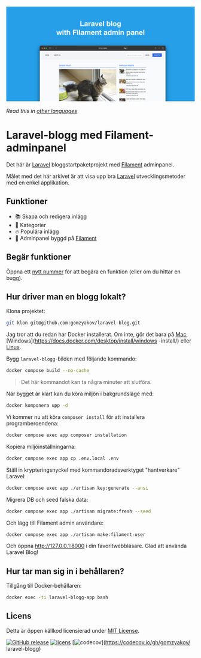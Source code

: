 ![Laravel-blogg med Filament-adminpanel](../docs/social-preview-en.png)

_Read this in [other languages](./Translations.md)_

# Laravel-blogg med Filament-adminpanel

Det här är [Laravel](https://laravel.com) bloggstartpaketprojekt med [Filament](https://filamentphp.com) adminpanel.

Målet med det här arkivet är att visa upp bra [Laravel](https://laravel.com) utvecklingsmetoder med en enkel applikation.

## Funktioner

- 📚 Skapa och redigera inlägg
- 🥑 Kategorier
- 🔥 Populära inlägg
- 🎉 Adminpanel byggd på [Filament](https://filamentphp.com)

## Begär funktioner

Öppna ett [nytt nummer](https://github.com/gomzyakov/laravel-blog/issues/new) för att begära en funktion (eller om du hittar en bugg).

## Hur driver man en blogg lokalt?

Klona projektet:

``` bash
git klon git@github.com:gomzyakov/laravel-blog.git
```

Jag tror att du redan har Docker installerat. Om inte, gör det bara på [Mac](https://docs.docker.com/desktop/install/mac-install/), [Windows](https://docs.docker.com/desktop/install/windows -install/) eller [Linux](https://docs.docker.com/desktop/install/linux-install/).

Bygg `laravel-blogg`-bilden med följande kommando:

``` bash
docker compose build --no-cache
```

>Det här kommandot kan ta några minuter att slutföra.

När bygget är klart kan du köra miljön i bakgrundsläge med:

``` bash
docker komponera upp -d
```

Vi kommer nu att köra `composer install` för att installera programberoendena:

``` bash
docker compose exec app composer installation
```

Kopiera miljöinställningarna:

``` bash
docker compose exec app cp .env.local .env
```

Ställ in krypteringsnyckel med kommandoradsverktyget "hantverkare" Laravel:

``` bash
docker compose exec app ./artisan key:generate --ansi
```

Migrera DB och seed falska data:

``` bash
docker compose exec app ./artisan migrate:fresh --seed
```

Och lägg till Filament admin användare:

``` bash
docker compose exec app ./artisan make:filament-user
```

Och öppna http://127.0.0.1:8000 i din favoritwebbläsare. Glad att använda Laravel Blog!

## Hur tar man sig in i behållaren?

Tillgång till Docker-behållaren:

``` bash
docker exec -ti laravel-blogg-app bash
```

## Licens

Detta är öppen källkod licensierad under [MIT License](https://github.com/gomzyakov/php-code-style/blob/main/LICENSE).


[![GitHub release](https://img.shields.io/github/release/gomzyakov/laravel-blog.svg)](https://github.com/gomzyakov/laravel-blog/releases/latest)
[![licens](https://img.shields.io/badge/License-MIT-green.svg)](https://github.com/gomzyakov/laravel-blog/blob/development/LICENSE)
[![codecov](https://codecov.io/gh/gomzyakov/laravel-blog/branch/main/graph/badge.svg?token=4CYTVMVUYV)](https://codecov.io/gh/gomzyakov/ laravel-blogg)
